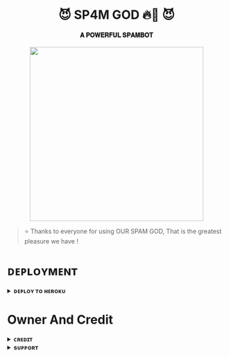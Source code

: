 <h1 align="center"><b>😈 SP4M GOD 🔥💫 😈</b></h1>

<h4 align="center"> 𝐀 𝐏𝐎𝐖𝐄𝐑𝐅𝐔𝐋 𝐒𝐏𝐀𝐌𝐁𝐎𝐓</h4>

<p align="center"><a href="https://t.me/xx_ll_rdx_hyph3n_ll_xx"><img src="https://te.legra.ph/file/d79e4d7694985a5070db6.jpg" width="400"></a></p>


> ⭐️ Thanks to everyone for using OUR SPAM GOD, That is the greatest pleasure we have !
    

# ᴅᴇᴘʟᴏʏᴍᴇɴᴛ


<details>
<summary><b>ᴅᴇᴘʟᴏʏ ᴛᴏ ʜᴇʀᴏᴋᴜ</b></summary>
<br>

[![Deploy](https://www.herokucdn.com/deploy/button.svg)](https://dashboard.heroku.com/new?template=https://github.com/MR-X-PHANTOM/SEMXxBOTFATHER)
  
</details>


# Owner And Credit


<details>
<summary><b>ᴄʀᴇᴅɪᴛ</b></summary>
<br>

</details>

<details>
<summary><b>sᴜᴘᴘᴏʀᴛ</b></summary>
<br>

# ꜱᴜᴘᴘᴏʀᴛ ✨
<a href="https://t.me/xx_ll_SP4M_GOD_ll_xx"><img src="https://img.shields.io/badge/Join-Telegram%20Channel-red.svg?logo=Telegram"></a>

</details>
